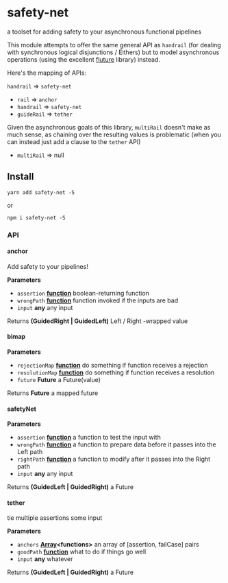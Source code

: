 # safety-net

a toolset for adding safety to your asynchronous functional pipelines

This module attempts to offer the same general API as `handrail` (for dealing with synchronous logical disjunctions / Eithers) but to model asynchronous operations (using the excellent [fluture](https://www.npmjs.com/package/fluture) library) instead.

Here's the mapping of APIs:

`handrail` => `safety-net`

-   `rail` => `anchor`
-   `handrail` =>  `safety-net`
-   `guideRail` => `tether`

Given the asynchronous goals of this library, `multiRail` doesn't make as much sense, as chaining over the resulting values is problematic (when you can instead just add a clause to the `tether` API)

-   `multiRail` => null

## Install

    yarn add safety-net -S

or

    npm i safety-net -S

### API

<!-- Generated by documentation.js. Update this documentation by updating the source code. -->

#### anchor

Add safety to your pipelines!

**Parameters**

-   `assertion` **[function](https://developer.mozilla.org/en-US/docs/Web/JavaScript/Reference/Statements/function)** boolean-returning function
-   `wrongPath` **[function](https://developer.mozilla.org/en-US/docs/Web/JavaScript/Reference/Statements/function)** function invoked if the inputs are bad
-   `input` **any** any input

Returns **(GuidedRight | GuidedLeft)** Left / Right -wrapped value

#### bimap

**Parameters**

-   `rejectionMap` **[function](https://developer.mozilla.org/en-US/docs/Web/JavaScript/Reference/Statements/function)** do something if function receives a rejection
-   `resolutionMap` **[function](https://developer.mozilla.org/en-US/docs/Web/JavaScript/Reference/Statements/function)** do something if function receives a resolution
-   `future` **Future** a Future(value)

Returns **Future** a mapped future

#### safetyNet

**Parameters**

-   `assertion` **[function](https://developer.mozilla.org/en-US/docs/Web/JavaScript/Reference/Statements/function)** a function to test the input with
-   `wrongPath` **[function](https://developer.mozilla.org/en-US/docs/Web/JavaScript/Reference/Statements/function)** a function to prepare data before it passes into the Left path
-   `rightPath` **[function](https://developer.mozilla.org/en-US/docs/Web/JavaScript/Reference/Statements/function)** a function to modify after it passes into the Right path
-   `input` **any** any input

Returns **(GuidedLeft | GuidedRight)** a Future

#### tether

tie multiple assertions some input

**Parameters**

-   `anchors` **[Array](https://developer.mozilla.org/en-US/docs/Web/JavaScript/Reference/Global_Objects/Array)&lt;functions>** an array of [assertion, failCase] pairs
-   `goodPath` **[function](https://developer.mozilla.org/en-US/docs/Web/JavaScript/Reference/Statements/function)** what to do if things go well
-   `input` **any** whatever

Returns **(GuidedLeft | GuidedRight)** a Future
